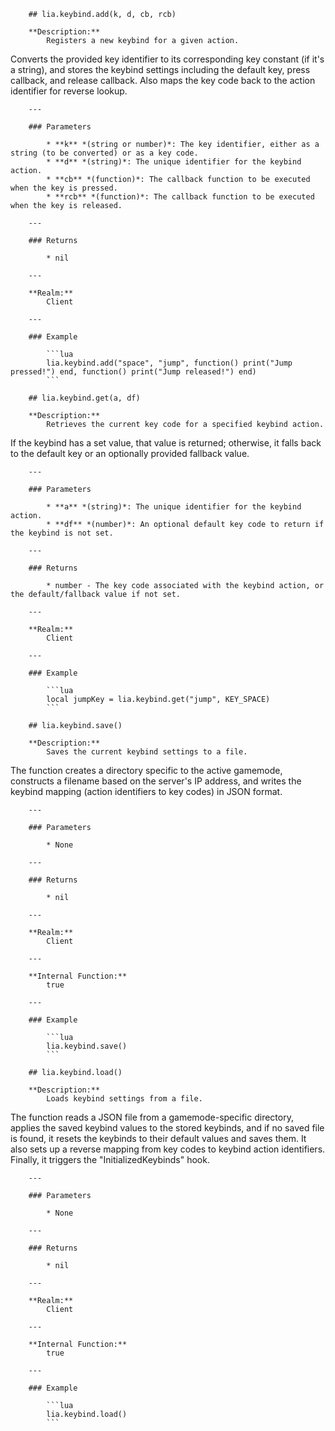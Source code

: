         ## lia.keybind.add(k, d, cb, rcb)

        **Description:**
            Registers a new keybind for a given action.
Converts the provided key identifier to its corresponding key constant (if it's a string),
and stores the keybind settings including the default key, press callback, and release callback.
Also maps the key code back to the action identifier for reverse lookup.

        ---

        ### Parameters

            * **k** *(string or number)*: The key identifier, either as a string (to be converted) or as a key code.
            * **d** *(string)*: The unique identifier for the keybind action.
            * **cb** *(function)*: The callback function to be executed when the key is pressed.
            * **rcb** *(function)*: The callback function to be executed when the key is released.

        ---

        ### Returns

            * nil

        ---

        **Realm:**
            Client

        ---

        ### Example

            ```lua
            lia.keybind.add("space", "jump", function() print("Jump pressed!") end, function() print("Jump released!") end)
            ```

        ## lia.keybind.get(a, df)

        **Description:**
            Retrieves the current key code for a specified keybind action.
If the keybind has a set value, that value is returned; otherwise, it falls back to the default key
or an optionally provided fallback value.

        ---

        ### Parameters

            * **a** *(string)*: The unique identifier for the keybind action.
            * **df** *(number)*: An optional default key code to return if the keybind is not set.

        ---

        ### Returns

            * number - The key code associated with the keybind action, or the default/fallback value if not set.

        ---

        **Realm:**
            Client

        ---

        ### Example

            ```lua
            local jumpKey = lia.keybind.get("jump", KEY_SPACE)
            ```

        ## lia.keybind.save()

        **Description:**
            Saves the current keybind settings to a file.
The function creates a directory specific to the active gamemode, constructs a filename based on the server's IP address,
and writes the keybind mapping (action identifiers to key codes) in JSON format.

        ---

        ### Parameters

            * None

        ---

        ### Returns

            * nil

        ---

        **Realm:**
            Client

        ---

        **Internal Function:**
            true

        ---

        ### Example

            ```lua
            lia.keybind.save()
            ```

        ## lia.keybind.load()

        **Description:**
            Loads keybind settings from a file.
The function reads a JSON file from a gamemode-specific directory, applies the saved keybind values to the stored keybinds,
and if no saved file is found, it resets the keybinds to their default values and saves them.
It also sets up a reverse mapping from key codes to keybind action identifiers.
Finally, it triggers the "InitializedKeybinds" hook.

        ---

        ### Parameters

            * None

        ---

        ### Returns

            * nil

        ---

        **Realm:**
            Client

        ---

        **Internal Function:**
            true

        ---

        ### Example

            ```lua
            lia.keybind.load()
            ```

